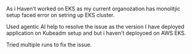 As i Haven't worked on EKS as my current organozation has monolitjic setup faced error on setring up EKS cluster.

Used agentic AI help to resolve the issue as the version I have deployed application on Kubeadm setup and but i haven't deployoed on AWS EKS.

Tried multiple runs to fix the issue.
